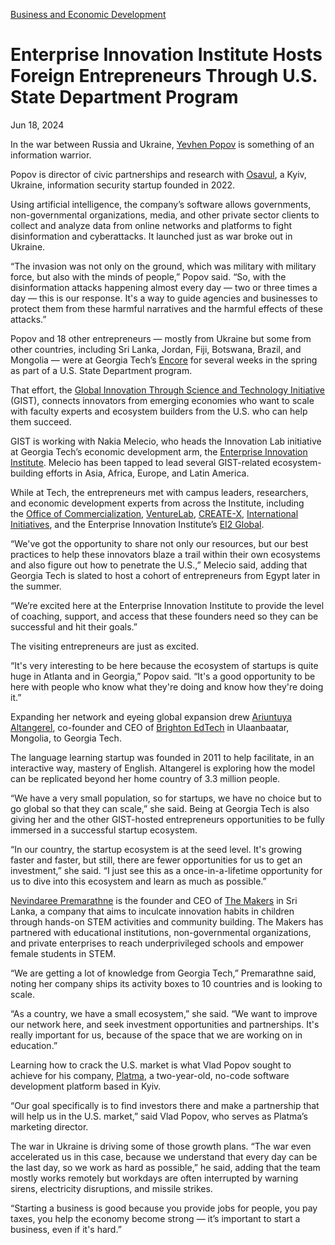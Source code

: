[Business and Economic Development](https://www.gatech.edu/news/topic/business-and-economic-development)

# Enterprise Innovation Institute Hosts Foreign Entrepreneurs Through U.S. State Department Program

Jun 18, 2024


In the war between Russia and Ukraine, [Yevhen Popov](http://linkedin.com/in/yevhen-popov) is something of an information warrior.

Popov is director of civic partnerships and research with [Osavul](https://www.osavul.cloud/), a Kyiv, Ukraine, information security startup founded in 2022.

Using artificial intelligence, the company’s software allows governments, non-governmental organizations, media, and other private sector clients to collect and analyze data from online networks and platforms to fight disinformation and cyberattacks. It launched just as war broke out in Ukraine.

“The invasion was not only on the ground, which was military with military force, but also with the minds of people,” Popov said. “So, with the disinformation attacks happening almost every day — two or three times a day — this is our response. It's a way to guide agencies and businesses to protect them from these harmful narratives and the harmful effects of these attacks.”

Popov and 18 other entrepreneurs — mostly from Ukraine but some from other countries, including Sri Lanka, Jordan, Fiji, Botswana, Brazil, and Mongolia — were at Georgia Tech’s [Encore](https://www.encoregt.org/) for several weeks in the spring as part of a U.S. State Department program.

That effort, the [Global Innovation Through Science and Technology Initiative](https://www.gistnetwork.org/) (GIST), connects innovators from emerging economies who want to scale with faculty experts and ecosystem builders from the U.S. who can help them succeed.

GIST is working with Nakia Melecio, who heads the Innovation Lab initiative at Georgia Tech’s economic development arm, the [Enterprise Innovation Institute](https://innovate.gatech.edu/). Melecio has been tapped to lead several GIST-related ecosystem-building efforts in Asia, Africa, Europe, and Latin America.

While at Tech, the entrepreneurs met with campus leaders, researchers, and economic development experts from across the Institute, including the [Office of Commercialization](https://commercialization.gatech.edu/georgia-tech-research-your-path-commercialization), [VentureLab](https://venturelab.gatech.edu/), [CREATE-X](https://create-x.gatech.edu/), [International Initiatives](https://global.gatech.edu/), and the Enterprise Innovation Institute’s [EI2 Global](https://global.innovate.gatech.edu/).

“We've got the opportunity to share not only our resources, but our best practices to help these innovators blaze a trail within their own ecosystems and also figure out how to penetrate the U.S.,” Melecio said, adding that Georgia Tech is slated to host a cohort of entrepreneurs from Egypt later in the summer.

“We’re excited here at the Enterprise Innovation Institute to provide the level of coaching, support, and access that these founders need so they can be successful and hit their goals.”

The visiting entrepreneurs are just as excited.

“It's very interesting to be here because the ecosystem of startups is quite huge in Atlanta and in Georgia,” Popov said. “It's a good opportunity to be here with people who know what they're doing and know how they're doing it.”

Expanding her network and eyeing global expansion drew [Ariuntuya Altangerel](https://www.linkedin.com/in/ariuntuya-altangerel-ba5b3ba6/), co-founder and CEO of [Brighton EdTech](https://brighton.mn/) in Ulaanbaatar, Mongolia, to Georgia Tech.

The language learning startup was founded in 2011 to help facilitate, in an interactive way, mastery of English. Altangerel is exploring how the model can be replicated beyond her home country of 3.3 million people.

“We have a very small population, so for startups, we have no choice but to go global so that they can scale,” she said. Being at Georgia Tech is also giving her and the other GIST-hosted entrepreneurs opportunities to be fully immersed in a successful startup ecosystem.

“In our country, the startup ecosystem is at the seed level. It's growing faster and faster, but still, there are fewer opportunities for us to get an investment,” she said. “I just see this as a once-in-a-lifetime opportunity for us to dive into this ecosystem and learn as much as possible.”

[Nevindaree Premarathne](https://www.linkedin.com/in/nevindaree/) is the founder and CEO of [The Makers](https://www.themakers.global/) in Sri Lanka, a company that aims to inculcate innovation habits in children through hands-on STEM activities and community building. The Makers has partnered with educational institutions, non-governmental organizations, and private enterprises to reach underprivileged schools and empower female students in STEM.

“We are getting a lot of knowledge from Georgia Tech,” Premarathne said, noting her company ships its activity boxes to 10 countries and is looking to scale.

“As a country, we have a small ecosystem,” she said. “We want to improve our network here, and seek investment opportunities and partnerships. It's really important for us, because of the space that we are working on in education.”

Learning how to crack the U.S. market is what Vlad Popov sought to achieve for his company, [Platma](https://platma.com/), a two-year-old, no-code software development platform based in Kyiv.

“Our goal specifically is to find investors there and make a partnership that will help us in the U.S. market,” said Vlad Popov, who serves as Platma’s marketing director.

The war in Ukraine is driving some of those growth plans. “The war even accelerated us in this case, because we understand that every day can be the last day, so we work as hard as possible,” he said, adding that the team mostly works remotely but workdays are often interrupted by warning sirens, electricity disruptions, and missile strikes.

“Starting a business is good because you provide jobs for people, you pay taxes, you help the economy become strong — it’s important to start a business, even if it's hard.”